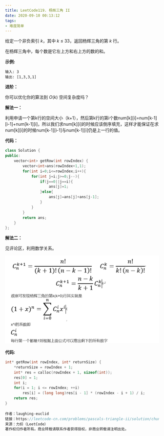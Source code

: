 ```yaml
---
title: LeetCode119. 杨辉三角 II
date: 2020-09-10 00:13:12
tags:
- 难度简单
---
```


 给定一个非负索引 *k*，其中 *k* ≤ 33，返回杨辉三角的第 *k* 行。 

<!-- more -->

在杨辉三角中，每个数是它左上方和右上方的数的和。

**示例:**

```
输入: 3
输出: [1,3,3,1]
```

**进阶：**

你可以优化你的算法到 *O*(*k*) 空间复杂度吗？



**解法一：**

利用申请一个第k行的空间大小（k+1），然后第k行的第i个数num\[k][i]=num\[k-1][i-1]+num\[k-1][i]，所以我们求num\[k][i]的时候应该倒序填充，这样才能保证在求num\[k][i]的时候num\[k-1][i-1]与num\[k-1][i]仍是上一行的值。



**代码：**

```cpp
class Solution {
public:
    vector<int> getRow(int rowIndex) {
        vector<int>ans(rowIndex+1,1);
        for(int i=0;i<=rowIndex;i++){
            for(int j=i;j>=0;j--){
                if(j==0||j==i){
                    ans[j]=1;
                }else{
                    ans[j]=ans[j]+ans[j-1];
                }
            }
        }
        return ans;
    }
};
```



**解法二：**

见评论区，利用数学关系。

![](/img/leetcode119.png)

**代码:**

```c
int* getRow(int rowIndex, int* returnSize) {
    *returnSize = rowIndex + 1;
    int* res = calloc(rowIndex + 1, sizeof(int));
    res[0] = 1;
    int i;
    for(i = 1; i <= rowIndex; ++i) 
        res[i] = (long long)res[i - 1] * (rowIndex - i + 1) / i;
    return res;
}

作者：laughing-euclid
链接：https://leetcode-cn.com/problems/pascals-triangle-ii/solution/chun-c-0ms-er-xiang-shi-jie-ti-jian-dan-yi-dong-by/
来源：力扣（LeetCode）
著作权归作者所有。商业转载请联系作者获得授权，非商业转载请注明出处。
```

